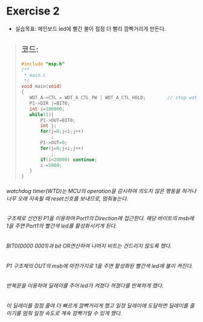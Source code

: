 Exercise 2
==========   

+ 실습목표: 메인보드 led에 빨간 불이 점점 더 빨리 깜빡거리게 만든다.
> ## 코드:
>
> ```c
> #include "msp.h"
> /**
>  * main.c
>  */
> void main(void)
> {
> 	 WDT_A->CTL = WDT_A_CTL_PW | WDT_A_CTL_HOLD;		// stop watchdog timer
> 	 P1->DIR |=BIT0;
>	 int i=100000;
>	 while(1){
>	     P1->OUT=BIT0;
>	     int j;
>	     for(j=0;j<i;j++)
>	         ;
>	     P1->OUT=0;
>	     for(j=0;j<i;j++)
>	         ;
>	     if(i<20000) continue;
>	     i-=5000;
>	 }
> }
> ```

###### watchdog timer(WTD)는 MCU의 operation을 감시하여 의도치 않은 행동을 하거나 너무 오래 지속될 때 reset신호를 보내므로, 멈춰놓는다.
###### 구조체로 선언된 P1을 이용하여 Port1의 Direction에 접근한다. 해당 바이트의 msb에 1을 주면 Port1의 빨간색 led를 활성화시키게 된다.
###### BIT0(0000 0001)과 bit OR연산하여 나머지 비트는 건드리지 않도록 했다. 
###### P1 구조체의 OUT의 msb에 마찬가지로 1을 주면 활성화된 빨간색 led에 불이 켜진다. 
###### 반복문을 이용하여 딜레이를 주어 led가 켜졌다 꺼졌다를 반복하게 했다. 
###### 이 딜레이를 점점 줄여 더 빠르게 깜빡거리게 했고 일정 딜레이에 도달하면 딜레이를 줄이기를 멈춰 일정 속도로 계속 깜빡거릴 수 있게 했다.


